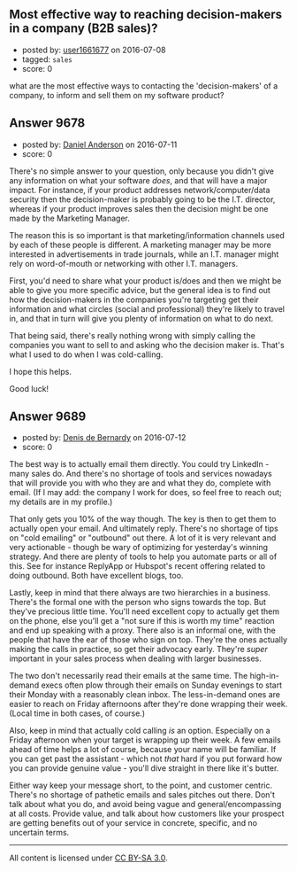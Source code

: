 ## Most effective way to reaching decision-makers in a company (B2B sales)?

- posted by: [user1661677](https://stackexchange.com/users/1829949/user1661677) on 2016-07-08
- tagged: `sales`
- score: 0

what are the most effective ways to contacting the 'decision-makers' of a company, to inform and sell them on my software product?


## Answer 9678

- posted by: [Daniel Anderson](https://stackexchange.com/users/8398759/daniel-anderson) on 2016-07-11
- score: 0

There's no simple answer to your question, only because you didn't give any information on what your software *does*, and that will have a major impact.  For instance, if your product addresses network/computer/data security then the decision-maker is probably going to be the I.T. director, whereas if your product improves sales then the decision might be one made by the Marketing Manager.

The reason this is so important is that marketing/information channels used by each of these people is different.  A marketing manager may be more interested in advertisements in trade journals, while an I.T. manager might rely on word-of-mouth or networking with other I.T. managers.

First, you'd need to share what your product is/does and then we might be able to give you more specific advice, but the general idea is to find out how the decision-makers in the companies you're targeting get their information and what circles (social and professional) they're likely to travel in, and that in turn will give you plenty of information on what to do next.

That being said, there's really nothing wrong with simply calling the companies you want to sell to and asking who the decision maker is.  That's what I used to do when I was cold-calling.

I hope this helps.

Good luck!


## Answer 9689

- posted by: [Denis de Bernardy](https://stackexchange.com/users/182468/denis-de-bernardy) on 2016-07-12
- score: 0

The best way is to actually email them directly. You could try LinkedIn - many sales do. And there's no shortage of tools and services nowadays that will provide you with who they are and what they do, complete with email. (If I may add: the company I work for does, so feel free to reach out; my details are in my profile.)

That only gets you 10% of the way though. The key is then to get them to actually open your email. And ultimately reply. There's no shortage of tips on "cold emailing" or "outbound" out there. A lot of it is very relevant and very actionable - though be wary of optimizing for yesterday's winning strategy. And there are plenty of tools to help you automate parts or all of this. See for instance ReplyApp or Hubspot's recent offering related to doing outbound. Both have excellent blogs, too.

Lastly, keep in mind that there always are two hierarchies in a business. There's the formal one with the person who signs towards the top. But they've precious little time. You'll need excellent copy to actually get them on the phone, else you'll get a "not sure if this is worth my time" reaction and end up speaking with a proxy. There also is an informal one, with the people that have the ear of those who sign on top. They're the ones actually making the calls in practice, so get their advocacy early. They're _super_ important in your sales process when dealing with larger businesses.

The two don't necessarily read their emails at the same time. The high-in-demand execs often plow through their emails on Sunday evenings to start their Monday with a reasonably clean inbox. The less-in-demand ones are easier to reach on Friday afternoons after they're done wrapping their week. (Local time in both cases, of course.)

Also, keep in mind that actually cold calling _is_ an option. Especially on a Friday afternoon when your target is wrapping up their week. A few emails ahead of time helps a lot of course, because your name will be familiar. If you can get past the assistant - which not _that_ hard if you put forward how you can provide genuine value - you'll dive straight in there like it's butter.

Either way keep your message short, to the point, and customer centric. There's no shortage of pathetic emails and sales pitches out there. Don't talk about what you do, and avoid being vague and general/encompassing at all costs. Provide value, and talk about how customers like your prospect are getting benefits out of your service in concrete, specific, and no uncertain terms.



---

All content is licensed under [CC BY-SA 3.0](https://creativecommons.org/licenses/by-sa/3.0/).

